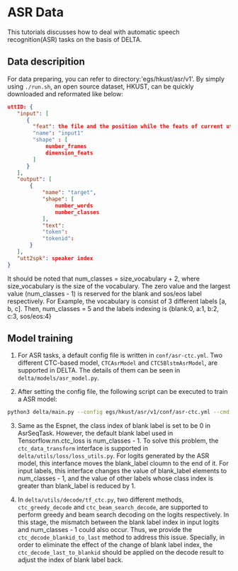 # ASR Data

This tutorials discusses how to deal with automatic speech recognition(ASR) tasks on the basis of DELTA.

## Data descripition

For data preparing, you can refer to directory:'egs/hkust/asr/v1'. 
By simply using `./run.sh`, an open source dataset, HKUST, can be quickly downloaded and reformated like below: 

 ```json
 uttID: {
    "input": [
       {
         "feat": the file and the position while the feats of current utterance is sorted
         "name": "input1"
         "shape" : [
             number_frames
             dimension_feats
         ]
       }
    ],
    "output": [
        {
            "name": "target",
            "shape": [
                number_words
                number_classes
            ],
            "text":
            "token":
            "tokenid":
        }
    ],
    "utt2spk": speaker index
 }
 ```
 It should be noted that num_classes = size_vocabulary + 2,  where size_vocabulary is the size of the vocabulary. The zero value and the largest value (num_classes - 1) is reserved for the blank and sos/eos label respectively.
 For Example, the vocabulary is consist of 3 different labels [a, b, c]. Then, num_classes = 5 and the labels indexing is {blank:0, a:1, b:2, c:3, sos/eos:4}

## Model training

1. For ASR tasks, a default config file is written in `conf/asr-ctc.yml`.
  Two different CTC-based model, `CTCAsrModel` and `CTC5BlstmAsrModel`, are supported in DELTA. The details of them can be seen in `delta/models/asr_model.py`. 

2. After setting the config file, the following script can be executed to train a ASR model:

 ```bash
 python3 delta/main.py --config egs/hkust/asr/v1/conf/asr-ctc.yml --cmd train_and_eval 
 ```

3. Same as the Espnet, the class index of blank label is set to be 0 in AsrSeqTask. However, the default blank label used in Tensorflow.nn.ctc_loss is num_classes - 1. 
   To solve this problem, the `ctc_data_transform` interface is supported in `delta/utils/loss/loss_utils.py`. 
   For logits generated by the ASR model, this interfance moves the blank_label cloumn to the end of it. 
   For input labels, this interface changes the value of blank_label elements to num_classes - 1, and the value of other labels whose class index is greater than blank_label is reduced by 1.

4. In `delta/utils/decode/tf_ctc.py`, two different methods, `ctc_greedy_decode` and `ctc_beam_search_decode`, are supported to perform greedy and beam search decoding on the logits respectively.
   In this stage, the mismatch between the blank label index in input logits and num_classes - 1 could also occur. Thus, we provide the `ctc_decode_blankid_to_last` method to address this issue.
   Specially, in order to eliminate the effect of the change of blank label index, the `ctc_decode_last_to_blankid` should be applied on the decode result to adjust the index of blank label back.
